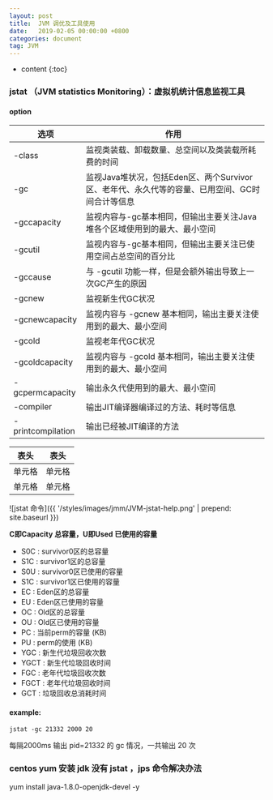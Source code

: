 ```yaml
---
layout: post
title:  JVM 调优及工具使用
date:   2019-02-05 00:00:00 +0800
categories: document
tag: JVM
---
```


* content
{:toc}


### jstat （JVM statistics Monitoring）：虚拟机统计信息监视工具

#### option
选项 | 作用
--- | ---
-class | 监视类装载、卸载数量、总空间以及类装载所耗费的时间
-gc | 监视Java堆状况，包括Eden区、两个Survivor区、老年代、永久代等的容量、已用空间、GC时间合计等信息 
-gccapacity | 监视内容与-gc基本相同，但输出主要关注Java堆各个区域使用到的最大、最小空间 
-gcutil | 监视内容与-gc基本相同，但输出主要关注已使用空间占总空间的百分比
-gccause | 与 -gcutil 功能一样，但是会额外输出导致上一次GC产生的原因
-gcnew | 监视新生代GC状况
-gcnewcapacity | 监视内容与 -gcnew 基本相同，输出主要关注使用到的最大、最小空间
-gcold  | 监视老年代GC状况
-gcoldcapacity | 监视内容与 -gcold 基本相同，输出主要关注使用到的最大、最小空间
-gcpermcapacity | 输出永久代使用到的最大、最小空间
-compiler | 输出JIT编译器编译过的方法、耗时等信息 
-printcompilation | 输出已经被JIT编译的方法 


|  表头   | 表头  |
|  ----  | ----  |
| 单元格  | 单元格 |
| 单元格  | 单元格 |

![jstat 命令]({{ '/styles/images/jmm/JVM-jstat-help.png' | prepend: site.baseurl  }})


**C即Capacity 总容量，U即Used 已使用的容量**
* S0C : survivor0区的总容量
* S1C : survivor1区的总容量
* S0U : survivor0区已使用的容量
* S1C : survivor1区已使用的容量
* EC : Eden区的总容量
* EU : Eden区已使用的容量
* OC : Old区的总容量
* OU : Old区已使用的容量
* PC : 当前perm的容量 (KB)
* PU : perm的使用 (KB)
* YGC : 新生代垃圾回收次数
* YGCT : 新生代垃圾回收时间
* FGC : 老年代垃圾回收次数
* FGCT : 老年代垃圾回收时间
* GCT : 垃圾回收总消耗时间


#### example:
```jstat -gc 21332 2000 20```

每隔2000ms 输出 pid=21332 的 gc 情况，一共输出 20 次


### centos yum 安装 jdk 没有 jstat ，jps 命令解决办法

yum install java-1.8.0-openjdk-devel -y





